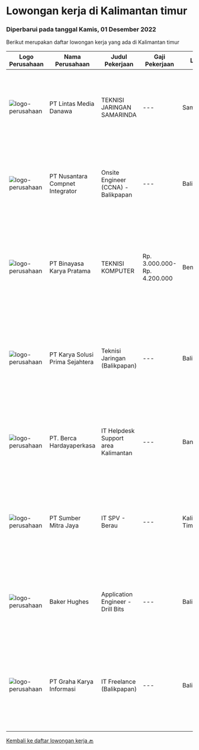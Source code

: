 
  # Lowongan kerja di Kalimantan timur

  ### Diperbarui pada tanggal Kamis, 01 Desember 2022

  Berikut merupakan daftar lowongan kerja yang ada di Kalimantan timur

  |Logo Perusahaan | Nama Perusahaan | Judul Pekerjaan | Gaji Pekerjaan | Lokasi | Deskripsi | Tanggal diunggah | Pranala |
  | -------------- | --------------- | --------------- | --------- | --------- | -------------- | ------- | ----------- |
  |![logo-perusahaan](https://image-service-cdn.seek.com.au/f016daeca73ea64e27964850a436d6599eb2f15e/ee4dce1061f3f616224767ad58cb2fc751b8d2dc)|PT Lintas Media Danawa|TEKNISI JARINGAN SAMARINDA|---|Samarinda|Kualifikasi: Usia maksimum saat melamar adalah 28 tahun Lulusan SMK/D3/S1 (TKJ, Teknik elektro, informatika, ilmu computer) dan sejenisnya Minimal...|Senin, 28 November 2022|https://www.jobstreet.co.id/id/job/teknisi-jaringan-samarinda-4123419?token=0~1503a8d7-0268-45c5-b986-efab5bfc34ee&sectionRank=1&jobId=jobstreet-id-job-4123419|
|![logo-perusahaan](https://image-service-cdn.seek.com.au/faf1379cb2f8ff5c87162dc20c60c0d2f63dba1c/ee4dce1061f3f616224767ad58cb2fc751b8d2dc)|PT Nusantara Compnet Integrator|Onsite Engineer (CCNA) - Balikpapan|---|Balikpapan|Job Descriptions : Analyze customer needs Provide solutions and give recommendations to the customer according to their needs Preventive and...|Senin, 28 November 2022|https://www.jobstreet.co.id/id/job/onsite-engineer-ccna-balikpapan-4122331?token=0~1503a8d7-0268-45c5-b986-efab5bfc34ee&sectionRank=2&jobId=jobstreet-id-job-4122331|
|![logo-perusahaan](https://image-service-cdn.seek.com.au/7683c13df98531e06c6746a4aaa4a41636e7bb3a/ee4dce1061f3f616224767ad58cb2fc751b8d2dc)|PT Binayasa Karya Pratama|TEKNISI KOMPUTER|Rp. 3.000.000-Rp. 4.200.000|Bengkulu|Tanggung Jawab Pekerjaan: Melakukan pemantauan terhadap perangkat serta maintenance yang bersifat preventif seperti update patch Operating System dan...|Rabu, 23 November 2022|https://www.jobstreet.co.id/id/job/teknisi-komputer-4117581?token=0~1503a8d7-0268-45c5-b986-efab5bfc34ee&sectionRank=3&jobId=jobstreet-id-job-4117581|
|![logo-perusahaan](https://image-service-cdn.seek.com.au/bb0f2c313297f2db3d497466b95d7da85644edc0/ee4dce1061f3f616224767ad58cb2fc751b8d2dc)|PT Karya Solusi Prima Sejahtera|Teknisi Jaringan (Balikpapan)|---|Balikpapan|KUALIFIKASI Pendidikan minimal SMK Teknik Komputer &amp; Jaringan/D3 jurusan Telekomunikasi Memiliki pengalaman sebagai teknisi minimal 1 tahun ...|Kamis, 24 November 2022|https://www.jobstreet.co.id/id/job/teknisi-jaringan-balikpapan-4107142?token=0~1503a8d7-0268-45c5-b986-efab5bfc34ee&sectionRank=4&jobId=jobstreet-id-job-4107142|
|![logo-perusahaan](https://image-service-cdn.seek.com.au/6a76252207cfed561e664c874d4631f4aefd8409/ee4dce1061f3f616224767ad58cb2fc751b8d2dc)|PT. Berca Hardayaperkasa|IT Helpdesk Support area Kalimantan|---|Banjarmasin|Tugas &amp; Tanggung Jawab: Melakukan support helpdesk kepada seluruh karyawan (join domain, data migration, etc.) Melakukan analisa...|Rabu, 16 November 2022|https://www.jobstreet.co.id/id/job/it-helpdesk-support-area-kalimantan-4108972?token=0~1503a8d7-0268-45c5-b986-efab5bfc34ee&sectionRank=5&jobId=jobstreet-id-job-4108972|
|![logo-perusahaan](https://image-service-cdn.seek.com.au/f0ba1595e90ec5243d43e958e1c29680e7a44894/ee4dce1061f3f616224767ad58cb2fc751b8d2dc)|PT Sumber Mitra Jaya|IT SPV - Berau|---|Kalimantan Timur|Requirement: Candidate must possess at least Diploma/ Bachelor’s degree in Information Technology/IT Engineering/ IT related field. Required...|Senin, 07 November 2022|https://www.jobstreet.co.id/id/job/it-spv-berau-4096670?token=0~1503a8d7-0268-45c5-b986-efab5bfc34ee&sectionRank=6&jobId=jobstreet-id-job-4096670|
|![logo-perusahaan](https://image-service-cdn.seek.com.au/f265e6d35d90e3a2d84b670c7c68b9a179cb4668/ee4dce1061f3f616224767ad58cb2fc751b8d2dc)|Baker Hughes|Application Engineer - Drill Bits|---|Balikpapan|Are you an Application Engineer looking for a new prospect?Are you passionate about being part of a successful team?Join our Drill Bits teamBaker...|Senin, 28 November 2022|https://www.jobstreet.co.id/id/job/application-engineer-drill-bits-1033789968?token=0~1503a8d7-0268-45c5-b986-efab5bfc34ee&sectionRank=7&jobId=jobstreet-id-job-1033789968|
|![logo-perusahaan](https://image-service-cdn.seek.com.au/c318dd0b699c6160d2411e7473745c289633be44/ee4dce1061f3f616224767ad58cb2fc751b8d2dc)|PT Graha Karya Informasi|IT Freelance (Balikpapan)|---|Balikpapan|- Pendidikan Min SMK- Pengalaman sebagai IT / Network Engineer- Terbiasa Troubleshooting- Paham Instalasi OS- Memahami perangkat cisco- Terbiasa untuk...|Rabu, 23 November 2022|https://www.jobstreet.co.id/id/job/it-freelance-balikpapan-1033871440?token=0~1503a8d7-0268-45c5-b986-efab5bfc34ee&sectionRank=8&jobId=jobstreet-id-job-1033871440|


  [Kembali ke daftar lowongan kerja 🔙](../README.md#daftar-lowongan-kerja)
  